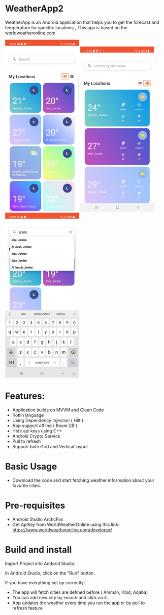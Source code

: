 # WeatherApp2
WeatherApp is an Android application that helps you to get the forecast and temperature for specific locations , This app is based on the worldweatheronline.com.

<img src="Screenshot/1.jpg" width="240">  <img src="Screenshot/2.jpg" width="240">   <img src="Screenshot/4.jpg" width="240">

# Features:
- Application builds on MVVM and Clean Code
- Kotlin language
- Using Dependency Injection ( Hilt )
- App support offline ( Room DB )
- Hide api keys using C++
- Android Crypto Service
- Pull to refresh 
- Support both Grid and Vertical layout


# Basic Usage
- Download the code and start fetching weather information about your favorite cities.


# Pre-requisites 
- Android Studio ArcticFox 
- Get ApiKey from WorldWeatherOnline using this link:
  https://www.worldweatheronline.com/developer/

# Build and install
Import Project into Andorid Studio.

In Android Studio, click on the "Run" button.

If you have everything set up correctly:
- The app will fetch cities are defined before ( Amman, Irbid, Aqaba)
- You can add new city by search and click on it.
- App updates the weather every time you run the app or by pull to refresh feature




